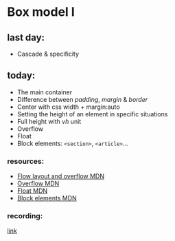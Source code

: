 # Box model I

## last day:

- Cascade & specificity

## today:

- The main container
- Difference between _padding_, _margin_ & _border_
- Center with css width + margin:auto
- Setting the height of an element in specific situations
- Full height with _vh_ unit
- Overflow
- Float
- Block elements: `<section>`, `<article>`...

### resources:

- [Flow layout and overflow MDN](hhttps://developer.mozilla.org/en-US/docs/Web/CSS/CSS_Flow_Layout/Flow_Layout_and_Overflow)
- [Overflow MDN](https://developer.mozilla.org/en-US/docs/Web/CSS/overflow)
- [Float MDN](https://developer.mozilla.org/en-US/docs/Web/CSS/float)
- [Block elements MDN](https://developer.mozilla.org/en-US/docs/Web/HTML/Block-level_elements)

### recording:

[link](https://us02web.zoom.us/rec/share/cfjL3CwaQNzXGEhlYVOYxTLvy-rSDIjJhXNy25aJT_UYf9FwFir_coT9MhugaUOp.Sqen28-WWVs5xWhP)
